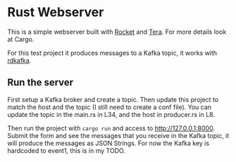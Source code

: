 # Rust Webserver

This is a simple webserver built with [Rocket](https://rocket.rs/) and [Tera](https://keats.github.io/tera/docs/). For more details look at Cargo.

For this test project it produces messages to a Kafka topic, it works with [rdkafka](https://github.com/fede1024/rust-rdkafka).

## Run the server

First setup a Kafka broker and create a topic. Then update this project to match the host and the topic (I still need to create a conf file). You can update
the topic in the main.rs in L34, and the host in producer.rs in L8.

Then run the project with `cargo run` and access to http://127.0.0.1:8000. Submit the form and see the messages that you receive in the Kafka topic, it will
produce the messages as JSON Strings. For now the Kafka key is hardcoded to event1, this is in my TODO.
